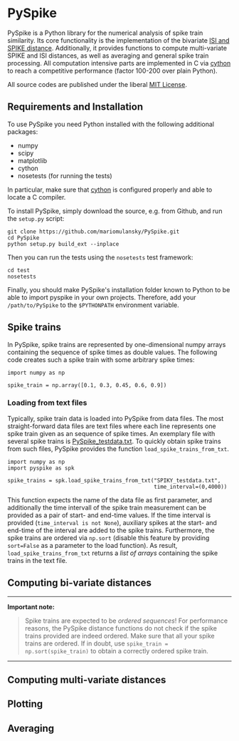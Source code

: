 # PySpike

PySpike is a Python library for the numerical analysis of spike train similarity. 
Its core functionality is the implementation of the bivariate [ISI and SPIKE distance](http://www.scholarpedia.org/article/Measures_of_spike_train_synchrony). 
Additionally, it provides functions to compute multi-variate SPIKE and ISI distances, as well as averaging and general spike train processing.
All computation intensive parts are implemented in C via [cython](http://www.cython.org) to reach a competitive performance (factor 100-200 over plain Python).

All source codes are published under the liberal [MIT License](http://opensource.org/licenses/MIT).

## Requirements and Installation

To use PySpike you need Python installed with the following additional packages:

- numpy
- scipy
- matplotlib
- cython
- nosetests (for running the tests)

In particular, make sure that [cython](http://www.cython.org) is configured properly and able to locate a C compiler.

To install PySpike, simply download the source, e.g. from Github, and run the `setup.py` script:

    git clone https://github.com/mariomulansky/PySpike.git
    cd PySpike
    python setup.py build_ext --inplace

Then you can run the tests using the `nosetests` test framework:

    cd test
    nosetests

Finally, you should make PySpike's installation folder known to Python to be able to import pyspike in your own projects.
Therefore, add your `/path/to/PySpike` to the `$PYTHONPATH` environment variable.

## Spike trains

In PySpike, spike trains are represented by one-dimensional numpy arrays containing the sequence of spike times as double values.
The following code creates such a spike train with some arbitrary spike times:
    
    import numpy as np

    spike_train = np.array([0.1, 0.3, 0.45, 0.6, 0.9])

### Loading from text files

Typically, spike train data is loaded into PySpike from data files.
The most straight-forward data files are text files where each line represents one spike train given as an sequence of spike times.
An exemplary file with several spike trains is [PySpike_testdata.txt](https://github.com/mariomulansky/PySpike/blob/master/examples/PySpike_testdata.txt).
To quickly obtain spike trains from such files, PySpike provides the function `load_spike_trains_from_txt`.

    import numpy as np
    import pyspike as spk
    
    spike_trains = spk.load_spike_trains_from_txt("SPIKY_testdata.txt", 
                                                  time_interval=(0,4000))

This function expects the name of the data file as first parameter, and additionally the time intervall of the spike train measurement can be provided as a pair of start- and end-time values.
If the time interval is provided (`time_interval is not None`), auxiliary spikes at the start- and end-time of the interval are added to the spike trains.
Furthermore, the spike trains are ordered via `np.sort` (disable this feature by providing `sort=False` as a parameter to the load function).
As result, `load_spike_trains_from_txt` returns a *list of arrays* containing the spike trains in the text file.


## Computing bi-variate distances

----------------------
**Important note:**

>Spike trains are expected to be *ordered sequences*! 
>For performance reasons, the PySpike distance functions do not check if the spike trains provided are indeed ordered.
>Make sure that all your spike trains are ordered.
>If in doubt, use `spike_train = np.sort(spike_train)` to obtain a correctly ordered spike train.

----------------------


## Computing multi-variate distances


## Plotting


## Averaging
